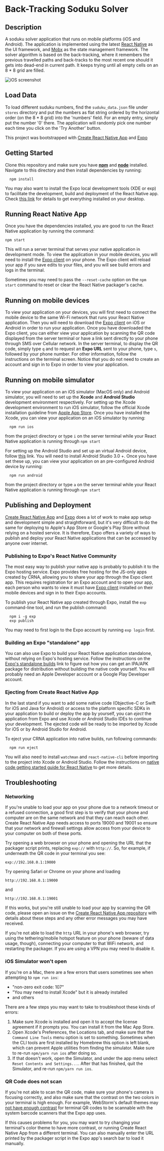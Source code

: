 # Back-Tracking Soduku Solver

## Description

A soduku solver application that runs on mobile platforms (iOS and Android). The application is implemented using the 
latest [React Native](https://facebook.github.io/react-native/) as the UI framework, and [Mobx](https://mobx.js.org/) 
as the state management framework. The solver algorithm is based on the back-tracking, where it remembers the previous 
travelled paths and back-tracks to the most recent one should it gets into dead-end in current path. It keeps trying 
until all empty cells on an 8 * 8 grid are filled. 

![iOS screenshot](./ios.png)

## Load Data
To load different suduku numbers, find the `suduku_data.json` file under `stores` directory and put the numbers as flat 
string ordered by the horizontal order (on the 8 * 8 grid) into the 'numbers' field. For an empty entry, simply put the 
number '0' there. The application will randomly pick one number each time you click on the 'Try Another' button.

This project was bootstrapped with [Create React Native App](https://github.com/react-community/create-react-native-app)
and [Expo](https://expo.io/)


## Getting Started

Clone this repository and make sure you have [__npm__](https://nodejs.org/en/download/) and 
[__node__](https://nodejs.org/en/download/) installed. Navigate to this directory and then install dependencies by running:

```
  npm install
```

You may also want to install the Expo local development tools (XDE or exp) to facilitate the development, 
build and deployment of the React Native app. Check [this link](https://docs.expo.io/versions/v29.0.0/introduction/installation) 
for details to get everything installed on your desktop. 

## Running React Native App

Once you have the dependencies installed, you are good to run the React Native application by running the command:

```
npm start
```

This will run a server terminal that serves your native application in development mode. To view the application 
in your mobile devices, you will need to install the [Expo client](https://expo.io) on your phone. 
The Expo client will reload your app if you save edits to your files, and you will see build errors and logs in the terminal.
                                                     
Sometimes you may need to pass the `--reset-cache` option on the `npm start` command to reset or clear 
the React Native packager's cache. 

## Running on mobile devices

To view your application on your devices, you will first need to connect the mobile device to the same Wi-Fi network
that runs your React Native application. Then you will need to download the [Expo client](https://expo.io/tools#client) 
on iOS or Android in order to run your application. Once you have downloaded the Expo client, you can either view your
application by scanning the QR code displayed from the server terminal or have a link sent directly to your phone through 
SMS over Cellular network. In the server terminal, to display the QR code, simply type `q` and to request an __Expo URL__ 
sent to your phone, type `s`, followed by your phone number. For other information, follow the instructions on the terminal
screen. Notice that you do not need to create an account and sign in to Expo in order to view your application. 

## Running on mobile simulator

To view your application on an iOS simulator (MacOS only) and Android simulator, you will need to set up the __Xcode__ and
__Android Studio__ development environment respectively. For setting up the Xcode development environment to run iOS simulator, 
follow the official Xcode installation guideline from [Apple App Store](https://itunes.apple.com/app/xcode/id497799835).
Once you have installed the Xcode, you can view your application on an iOS simulator by running:

```
  npm run ios
```

from the project directory or type `i` on the server terminal while your React Native application is running through `npm start`

For setting up the Android Studio and set up an virtual Android device, follow 
[this](https://docs.expo.io/versions/v29.0.0/workflow/android-studio-emulator.html) link. You will need to install 
Android Studio 3.0 +. Once you have set these up, you can view your application on an pre-configured Android device by
running:

```
  npm run android
```

from the project directory or type `a` on the server terminal while your React Native application is running through `npm start`

## Publishing and Deployment

[Create React Native App](https://github.com/react-community/create-react-native-app) and [Expo](https://expo.io/) 
does a lot of work to make app setup and development simple and straightforward, but it's very difficult to do the same 
for deploying to Apple's App Store or Google's Play Store without relying on a hosted service. It is therefore, Expo
offers a variety of ways to publish and deploy your React Native applications that can be accessed by anyone over internet.

### Publishing to Expo's React Native Community

The most easy way to publish your native app is probably to publish it to the Expo hosting service. Expo provides 
free hosting for the JS-only apps created by CRNA, allowing you to share your app through the Expo client app. 
This requires registration for an Expo account and to open your app, each person who wants to view it must have 
[Expo client](https://expo.io/tools#client) installed on their mobile devices and sign in to their Expo accounts.

To publish your React Native app created through Expo, install the `exp` command-line tool, and run the publish command:

```
  npm i -g exp
  exp publish
```

You may need to first login to the Expo account by running `exp login` first.


### Building an Expo "standalone" app

You can also use Expo to build your React Native application standalone, without relying on Expo's hosting service. Follow
the instructions on the [Expo's standalone builds](https://docs.expo.io/versions/latest/guides/building-standalone-apps.html) link
to figure out how you can get an IPA/APK package for distribution without building the native code yourself. You will
probably need an Apple Developer account or a Google Play Developer account.

### Ejecting from Create React Native App

In the last stand if you want to add some native code (Objective-C or Swift for iOS and Java for Android) or access to the
platform specific SDKs in your application to build or deploy the app by yourself, you can _eject_ the application from Expo 
and use Xcode or Android Studio IDEs to continue your development. The ejected code will be ready to be imported by 
Xcode for iOS or by Android Studio for Android.

To eject your CRNA application into native builds, run following commands:

```
  npm run eject 
```

You will also need to install `watchman` and `react-native-cli` before importing to the project into Xcode or Android Studio.
Follow the instructions on [native code getting started guide for React Native](https://facebook.github.io/react-native/docs/getting-started.html)
to get more details.


## Troubleshooting

### Networking

If you're unable to load your app on your phone due to a network timeout or a refused connection, a good first step is to verify that your phone and computer are on the same network and that they can reach each other. Create React Native App needs access to ports 19000 and 19001 so ensure that your network and firewall settings allow access from your device to your computer on both of these ports.

Try opening a web browser on your phone and opening the URL that the packager script prints, replacing `exp://` with `http://`. So, for example, if underneath the QR code in your terminal you see:

```
exp://192.168.0.1:19000
```

Try opening Safari or Chrome on your phone and loading

```
http://192.168.0.1:19000
```

and

```
http://192.168.0.1:19001
```

If this works, but you're still unable to load your app by scanning the QR code, please open an issue on the [Create React Native App repository](https://github.com/react-community/create-react-native-app) with details about these steps and any other error messages you may have received.

If you're not able to load the `http` URL in your phone's web browser, try using the tethering/mobile hotspot feature on your phone (beware of data usage, though), connecting your computer to that WiFi network, and restarting the packager. If you are using a VPN you may need to disable it.

### iOS Simulator won't open

If you're on a Mac, there are a few errors that users sometimes see when attempting to `npm run ios`:

* "non-zero exit code: 107"
* "You may need to install Xcode" but it is already installed
* and others

There are a few steps you may want to take to troubleshoot these kinds of errors:

1. Make sure Xcode is installed and open it to accept the license agreement if it prompts you. You can install it from the Mac App Store.
2. Open Xcode's Preferences, the Locations tab, and make sure that the `Command Line Tools` menu option is set to something. Sometimes when the CLI tools are first installed by Homebrew this option is left blank, which can prevent Apple utilities from finding the simulator. Make sure to re-run `npm/yarn run ios` after doing so.
3. If that doesn't work, open the Simulator, and under the app menu select `Reset Contents and Settings...`. After that has finished, quit the Simulator, and re-run `npm/yarn run ios`.

### QR Code does not scan

If you're not able to scan the QR code, make sure your phone's camera is focusing correctly, and also make sure that the contrast on the two colors in your terminal is high enough. For example, WebStorm's default themes may [not have enough contrast](https://github.com/react-community/create-react-native-app/issues/49) for terminal QR codes to be scannable with the system barcode scanners that the Expo app uses.

If this causes problems for you, you may want to try changing your terminal's color theme to have more contrast, or running Create React Native App from a different terminal. You can also manually enter the URL printed by the packager script in the Expo app's search bar to load it manually.
